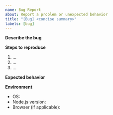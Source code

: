 ```yaml
---
name: Bug Report
about: Report a problem or unexpected behavior
title: "[Bug] <concise summary>"
labels: [bug]
---
```


**Describe the bug**

<!-- What happened? -->

**Steps to reproduce**

1. ...
2. ...
3. ...

**Expected behavior**

<!-- What should have happened? -->

**Environment**

- OS:
- Node.js version:
- Browser (if applicable):
